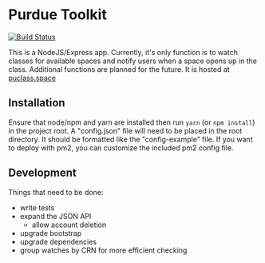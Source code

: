 # Purdue Toolkit
[![Build Status](https://travis-ci.org/moufee/purdue-toolkit.svg?branch=config)](https://travis-ci.org/moufee/purdue-toolkit)

This is a NodeJS/Express app. Currently, it's only function is to watch classes for available spaces and notify users when a space opens up in the class. Additional functions are planned for the future. It is hosted at [puclass.space](http://puclass.space)

## Installation

Ensure that node/npm and yarn are installed then run `yarn` (or `npm install`) in the project root. A "config.json" file will need to be placed in the root directory. It should be formatted like the "config-example" file. If you want to deploy with pm2, you can customize the included pm2 config file.

## Development

Things that need to be done:
* write tests
* expand the JSON API
    * allow account deletion
* upgrade bootstrap
* upgrade dependencies
* group watches by CRN for more efficient checking

